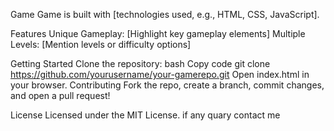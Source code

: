 Game 
Game is  built with [technologies used, e.g., HTML, CSS, JavaScript].

Features
Unique Gameplay: [Highlight key gameplay elements]
Multiple Levels: [Mention levels or difficulty options]

Getting Started
Clone the repository:
bash
Copy code
git clone https://github.com/yourusername/your-gamerepo.git
Open index.html in your browser.
Contributing
Fork the repo, create a branch, commit changes, and open a pull request!

License
Licensed under the MIT License.
if any quary contact me 
